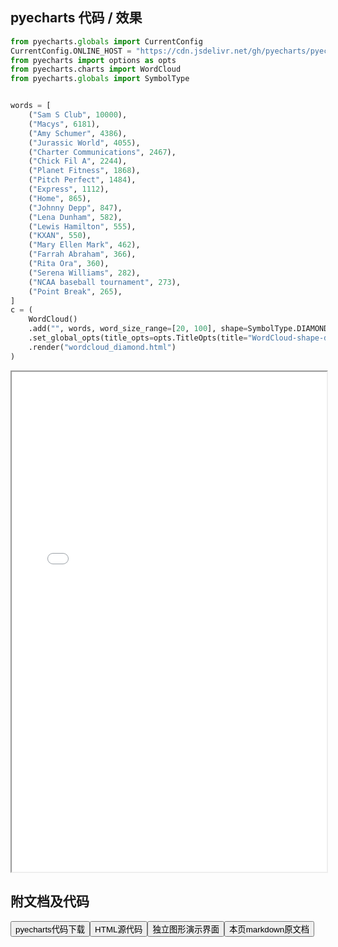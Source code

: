 
## pyecharts 代码 / 效果

```python
from pyecharts.globals import CurrentConfig
CurrentConfig.ONLINE_HOST = "https://cdn.jsdelivr.net/gh/pyecharts/pyecharts-assets@latest/assets/"
from pyecharts import options as opts
from pyecharts.charts import WordCloud
from pyecharts.globals import SymbolType


words = [
    ("Sam S Club", 10000),
    ("Macys", 6181),
    ("Amy Schumer", 4386),
    ("Jurassic World", 4055),
    ("Charter Communications", 2467),
    ("Chick Fil A", 2244),
    ("Planet Fitness", 1868),
    ("Pitch Perfect", 1484),
    ("Express", 1112),
    ("Home", 865),
    ("Johnny Depp", 847),
    ("Lena Dunham", 582),
    ("Lewis Hamilton", 555),
    ("KXAN", 550),
    ("Mary Ellen Mark", 462),
    ("Farrah Abraham", 366),
    ("Rita Ora", 360),
    ("Serena Williams", 282),
    ("NCAA baseball tournament", 273),
    ("Point Break", 265),
]
c = (
    WordCloud()
    .add("", words, word_size_range=[20, 100], shape=SymbolType.DIAMOND)
    .set_global_opts(title_opts=opts.TitleOpts(title="WordCloud-shape-diamond"))
    .render("wordcloud_diamond.html")
)
```

<iframe width="100%" height="800px" src="/pyecharts/WordCloud/wordcloud_diamond.html"></iframe>

## 附文档及代码

<a href="https://cdn.jsdelivr.net/gh/wfy-belief/python/docs/pyecharts/WordCloud/wordcloud_diamond.py"><button class="mybutton">pyecharts代码下载</button></a><a href="https://cdn.jsdelivr.net/gh/wfy-belief/python/docs/pyecharts/WordCloud/wordcloud_diamond.html"><button class="mybutton">HTML源代码</button></a><a href="https://python.wfyblog.cn/pyecharts/WordCloud/wordcloud_diamond.html"><button class="mybutton">独立图形演示界面</button></a><a href="https://cdn.jsdelivr.net/gh/wfy-belief/python/docs/pyecharts/WordCloud/wordcloud_diamond.md"><button class="mybutton">本页markdown原文档</button></a>